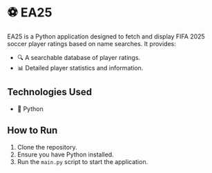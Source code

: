 # ⚽ EA25

EA25 is a Python application designed to fetch and display FIFA 2025 soccer player ratings based on name searches. It provides:

- 🔍 A searchable database of player ratings.
- 📊 Detailed player statistics and information.

## Technologies Used
- 🐍 Python

## How to Run
1. Clone the repository.
2. Ensure you have Python installed.
3. Run the `main.py` script to start the application.
